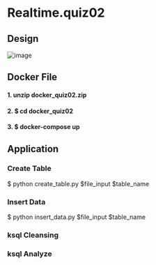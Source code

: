 # Realtime.quiz02
## Design
![image](https://user-images.githubusercontent.com/22583786/233766388-f2bffc1f-9a72-48c8-be50-e5d10e239836.png)


## Docker File 
#### 1. unzip docker_quiz02.zip
#### 2. $ cd docker_quiz02
#### 3. $ docker-compose up

## Application
### Create Table
$ python create_table.py $file_input $table_name

### Insert Data
$ python insert_data.py  $file_input $table_name

### ksql Cleansing


### ksql Analyze
